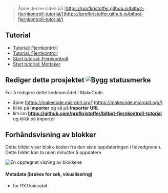
> Åpne denne siden på [https://profkristoffer.github.io/bitbot-fjernkontroll-tutorial/](https://profkristoffer.github.io/bitbot-fjernkontroll-tutorial/)

## Tutorial

* [Tutorial: Fjernkontroll](/bitbot-fjernkontroll-tutorial/Tutorial)
* [Tutorial: Fjernkontroll](/bitbot-fjernkontroll-tutorial/Tutorial2)
* [Start tutorial: Fjernkontroll](https://makecode.microbit.org/#tutorial:github:profkristoffer/bitbot-fjernkontroll-tutorial/Tutorial)
* [Start tutorial: Mottaker](https://makecode.microbit.org/#tutorial:github:profkristoffer/bitbot-fjernkontroll-tutorial/Tutorial2)

## Rediger dette prosjektet ![Bygg statusmerke](https://github.com/profkristoffer/bitbot-fjernkontroll-tutorial/workflows/MakeCode/badge.svg)

For å redigere dette kodeområdet i MakeCode.

* åpne [https://makecode.microbit.org/](https://makecode.microbit.org/)
* klikk på **Importer** og så på **Importér URL**
* lim inn **https://github.com/profkristoffer/bitbot-fjernkontroll-tutorial** og klikk på importér

## Forhåndsvisning av blokker

Dette bildet viser blokk-koden fra den siste oppdateringen i hovedgrenen.
Dette bildet kan ta noen minutter å oppdatere.

![En opptegnet visning av blokkene](https://github.com/profkristoffer/bitbot-fjernkontroll-tutorial/raw/master/.github/makecode/blocks.png)

#### Metadata (brukes for søk, visualisering)

* for PXT/microbit
<script src="https://makecode.com/gh-pages-embed.js"></script><script>makeCodeRender("{{ site.makecode.home_url }}", "{{ site.github.owner_name }}/{{ site.github.repository_name }}");</script>

